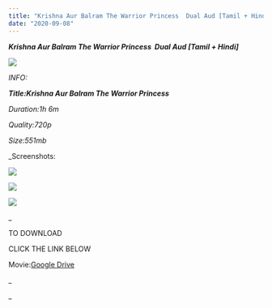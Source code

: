 ```yaml
---
title: "Krishna Aur Balram The Warrior Princess  Dual Aud [Tamil + Hindi]"
date: "2020-09-08"
---
```


 **_Krishna Aur Balram The Warrior Princess  Dual Aud \[Tamil + Hindi\]_** 

**_![](https://1.bp.blogspot.com/-cxJk9ftfr6I/X1ZNLHh1J8I/AAAAAAAAAWg/CqJqxicWmn436HFXi7bc80lr6Wwda8nKACLcBGAsYHQ/w781-h439/Krishna{3709656250793cd400a6593a41dd10739331bc1c6bd1e72ee3213c63c5169735}2BAur{3709656250793cd400a6593a41dd10739331bc1c6bd1e72ee3213c63c5169735}2BBalram{3709656250793cd400a6593a41dd10739331bc1c6bd1e72ee3213c63c5169735}2BThe{3709656250793cd400a6593a41dd10739331bc1c6bd1e72ee3213c63c5169735}2BWarrior{3709656250793cd400a6593a41dd10739331bc1c6bd1e72ee3213c63c5169735}2BPrincess{3709656250793cd400a6593a41dd10739331bc1c6bd1e72ee3213c63c5169735}2B{3709656250793cd400a6593a41dd10739331bc1c6bd1e72ee3213c63c5169735}25282012{3709656250793cd400a6593a41dd10739331bc1c6bd1e72ee3213c63c5169735}2529{3709656250793cd400a6593a41dd10739331bc1c6bd1e72ee3213c63c5169735}2BHDRip{3709656250793cd400a6593a41dd10739331bc1c6bd1e72ee3213c63c5169735}2B-{3709656250793cd400a6593a41dd10739331bc1c6bd1e72ee3213c63c5169735}2B720p{3709656250793cd400a6593a41dd10739331bc1c6bd1e72ee3213c63c5169735}2B-{3709656250793cd400a6593a41dd10739331bc1c6bd1e72ee3213c63c5169735}2BDual{3709656250793cd400a6593a41dd10739331bc1c6bd1e72ee3213c63c5169735}2BAud{3709656250793cd400a6593a41dd10739331bc1c6bd1e72ee3213c63c5169735}2B{3709656250793cd400a6593a41dd10739331bc1c6bd1e72ee3213c63c5169735}255BTamil{3709656250793cd400a6593a41dd10739331bc1c6bd1e72ee3213c63c5169735}2B{3709656250793cd400a6593a41dd10739331bc1c6bd1e72ee3213c63c5169735}252B{3709656250793cd400a6593a41dd10739331bc1c6bd1e72ee3213c63c5169735}2BHindi{3709656250793cd400a6593a41dd10739331bc1c6bd1e72ee3213c63c5169735}255D{3709656250793cd400a6593a41dd10739331bc1c6bd1e72ee3213c63c5169735}2B-{3709656250793cd400a6593a41dd10739331bc1c6bd1e72ee3213c63c5169735}2Bx264{3709656250793cd400a6593a41dd10739331bc1c6bd1e72ee3213c63c5169735}2B-{3709656250793cd400a6593a41dd10739331bc1c6bd1e72ee3213c63c5169735}2B500MB{3709656250793cd400a6593a41dd10739331bc1c6bd1e72ee3213c63c5169735}2B{3709656250793cd400a6593a41dd10739331bc1c6bd1e72ee3213c63c5169735}2528ToonNetworkTamil3.Blogspot.in{3709656250793cd400a6593a41dd10739331bc1c6bd1e72ee3213c63c5169735}2529_000136.665.png)_**

 _INFO:_

_**Title:**_**_Krishna Aur Balram The Warrior Princess_** 

_Duration:1h 6m_

_Quality:720p_

_Size:551mb_

_Screenshots:

![](https://1.bp.blogspot.com/-KFLZCwAviSA/X1bvei4wFaI/AAAAAAAAAWw/6uLytUxhln0opt7H32W_-jcO8DlrzKanQCLcBGAsYHQ/w500-h281/vlcsnap-2020-09-07-20h36m41s936.png)

![](https://1.bp.blogspot.com/-HakEnjy0zhs/X1bvep7SePI/AAAAAAAAAW0/kOeqa-Sh5so1Bs6Y1kTpTuolWOhEJ7yHwCLcBGAsYHQ/w500-h281/vlcsnap-2020-09-07-20h36m18s111.png)

![](https://1.bp.blogspot.com/-SJoecPKB1QY/X1bveuRrf1I/AAAAAAAAAWs/816MnG6CvRcj_lal3QY9wCKXOobckqxcACLcBGAsYHQ/w500-h281/vlcsnap-2020-09-07-20h36m07s190.png)

_

TO DOWNLOAD

CLICK THE LINK BELOW

  

Movie:[Google Drive](https://drive.google.com/file/d/13r_4gwtpdavHzjvZ5YqKzHcV02qorNrj/view?usp=sharing)

  


_



_
